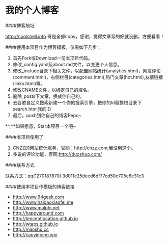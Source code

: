 我的个人博客
================

####博客地址

http://coolshell.info 哥是全部copy，感谢，觉得文章写的好就没删，方便看看！

####使用本项目作为博客模板，仅需如下几步：

1. 首先Fork或Download一份本项目代码。
2. 修改_config.yaml及about.md文件，以变更个人信息。
3. 修改_include目录下相关文件，以配置网站统计(analytics.html)，网友评论(comment.html)，右侧栏目(categories.html),热门文章(hot.html),友情链接(links.html)等。
4. 修改CNAME文件，以绑定自己的域名。
5. 删除_posts下文章，换成你自己的。
6. 去谷歌自定义搜索新建一个你的搜索引擎，把你的Id替换根目录下search.html我的ID
7. 最后，push到你自己的博客Repo~

 *^_^*如果愿意，Star本项目一个吧~

####本项目使用了
1. CNZZ的网站统计服务，官网：http://cnzz.com,我没用这个。
2. 多说的评论功能，官网:http://duoshuo.com/

####联系方式

联系方式：qq(1270187870) 3d011c25deed6df77cd50c705e6c31c3


####使用本项目作模板的博客链接

* http://www.94geek.com  
* http://www.haidaoxiaofei.me  
* http://www.malphi.net  
* http://happyaround.com  
* http://tencentlocation.github.io  
* http://wtaps.github.io
* http://maoshu.cc
* http://caoyinping.win  
